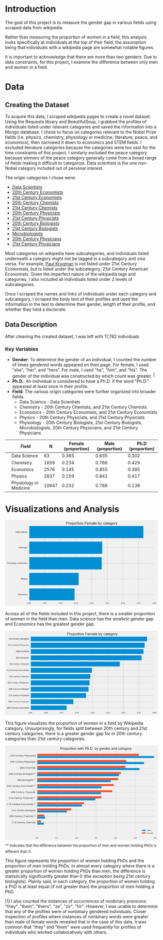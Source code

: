 # Introduction

The goal of this project is to measure the gender gap in various fields using scraped data from wikipedia. 

Rather than measuring the proportion of women in a field, this analysis looks specifically at individuals at the top of their field, the assumption being that individuals with a wikipedia page are somewhat notable figures. 

It is important to acknowledge that there are more than two genders. Due to data constraints, for this project, I examine the difference between only men and women in a field. 


# Data
 
## Creating the Dataset

To acquire this data, I scraped wikipedia pages to create a novel dataset. Using the Requests library and BeautifulSoup, I grabbed the profiles of individuals listed under relevant categories and saved the information into a Mongo database. I chose to focus on categories relevant to the Nobel Prize fields (i.e. physics, chemistry, physiology or medicine, literature, peace, and economics), then narrowed it down to economics and STEM fields. I excluded literature categories because the categories were too vast for the time constraints of this project. I similarly excluded the peace category because winners of the peace category generally come from a broad range of fields making it difficult to categorize. Data scientists is the one non-Nobel category included out of personal interest.  

The origin categories I chose were:
- [Data Scientists](https://en.wikipedia.org/wiki/Category:Data_scientists)
- [20th Century Economists](https://en.wikipedia.org/wiki/Category:20th-century_economists)
- [21st Century Economists](https://en.wikipedia.org/wiki/Category:21st-century_economists)
- [20th Century Chemists](https://en.wikipedia.org/wiki/Category:20th-century_chemists)
- [21st Century Chemists](https://en.wikipedia.org/wiki/Category:21st-century_chemists)
- [20th Century Physicists](https://en.wikipedia.org/wiki/Category:20th-century_physicists)
- [21st Century Physicists](https://en.wikipedia.org/wiki/Category:21st-century_physicists)
- [20th Century Biologists](https://en.wikipedia.org/wiki/Category:20th-century_biologists)
- [21st Century Biologists](https://en.wikipedia.org/wiki/Category:21st-century_biologists)
- [Microbiologists ](https://en.wikipedia.org/wiki/Category:Microbiologists)
- [20th Century Physicians](https://en.wikipedia.org/wiki/Category:20th-century_physicians)
- [21st Century Physicians](https://en.wikipedia.org/wiki/Category:21st-century_physicians)

Most categories on wikipedia have subcategories, and individuals listed underneath a category might not be tagged in a subcategory and visa versa. For example, [Paul Krugman](https://en.wikipedia.org/wiki/Paul_Krugman) is not listed under 21st Century Economists, but is listed under the subcategory, 21st Century American Economists. Given the imperfect nature of the wikipedia tags and categories, I also included all individuals listed under 2 levels of subcategories. 

Once I scraped the names and links of individuals under each category and subcategory, I scraped the body text of their profiles and used the information in the text to determine their gender, length of their profile, and whether they held a doctorate. 


## Data Description 
After cleaning the created dataset, I was left with 17,782 individuals


### Key Variables

- **Gender**: To determine the gender of an individual, I counted the number of times gendered words appeared on their page. For female, I used "she", "her", and "hers". For male, I used "he", "him", and "his". The gender of the individual was constructed by which count was greater. <sup>[1](#foot1)</sup>
- **Ph.D.**: An individual is considered to have a Ph.D. if the word "Ph.D." appeared at least once in their profile. 
- **Field**: The various origin categories were further organized into broader fields. 
    - Data Science - Data Scientists
    - Chemistry - 20th Century Chemists, and 21st Century Chemists
    - Economics - 20th Century Economists, and 21st Century Economists
    - Physics - 20th Century Physicists, and 21st Century Physicists
    - Physiology - 20th Century Biologists, 21st Century Biologists, Microbiologists, 20th Century Physicians, and 21st Century Physicians

|    | Field                  |     N |   Female (proportion) |   Male (proportion) |   Ph.D (proportion) |
|----|------------------------|-------|-----------------------|---------------------|---------------------|
|   | Data Science           |    63 |                 0.365 |               0.635 |               0.302 |
|   | Chemistry              |  1659 |                 0.234 |               0.766 |               0.429 |
|   | Economics              |  2576 |                 0.145 |               0.855 |               0.395 |
|   | Physics                |  2837 |                 0.159 |               0.841 |               0.417 |
|   | Physiology or Medicine | 10647 |                 0.232 |               0.768 |               0.139 |

# Visualizations and Analysis

![alt text](images/PropWomenbyfield.png "Title")

Across all of the fields included in this project, there is a smaller proportion of women in the field than men. Data science has the smallest gender gap and Economics has the greatest gender gap. 


![alt text](images/PropWomenbyCategory.png "Title")

This figure visualizes the proportion of women in a field by Wikipedia category. Unsurprisingly, for fields split between 20th century and 21st century categories, there is a greater gender gap for in 20th century categories than 21st century categories.  


![alt text](images/PropPhD_gender_category.png "Title")
<sub>** Indicates that the difference between the proportion of men and women holding PhDs is different than 0. </sub>

This figure represents the proportion of women holding PhDs and the proportion of men holding PhDs. In almost every category where there is a greater proportion of women holding PhDs than men, the difference is statistically significantly greater than 0 (the exception being 21st century biologists). Plainly said, in each category, the proportion of women holding a PhD is at least equal (if not greater than) the proportion of men holding a PhD. 




<a name="foot1">[1]</a>  I also counted the instances of occurrences of nonbinary pronouns: "they", "them", "theirs", "ze", "zir", "hir". However, I was unable to determine that any of the profiles were of nonbinary gendered individuals. Closer inspection of profiles where instances of nonbinary words were greater than male of female words revealed that in the case of this data, it was common that "they" and "them" were used frequently for profiles of individuals who worked collaboratively with others. 